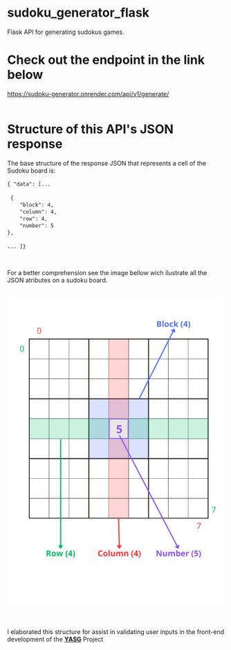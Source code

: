 # sudoku_generator_flask
 Flask API for generating sudokus games.


# Check out the endpoint in the link below

<a>https://sudoku-generator.onrender.com/api/v1/generate/</a>
<br>
<br>
# Structure of this API's JSON response

The base structure of the response JSON that represents a cell of the Sudoku board is:

```
{ "data": [...

 {
    "block": 4,
    "column": 4,
    "row": 4,
    "number": 5
},

... ]}
```

<br>

For a better comprehension see the image bellow wich ilustrate all the JSON atributes on a sudoku board.
<br>
<br>
<div align="center"><img src="example.png" style=""></div>

<br>
<br>

<p>I elaborated this structure for assist in validating user inputs in the front-end development of the <a href='https://github.com/nidomus/YASG' target="_blank"><strong>YASG</strong></a> Project</p>
